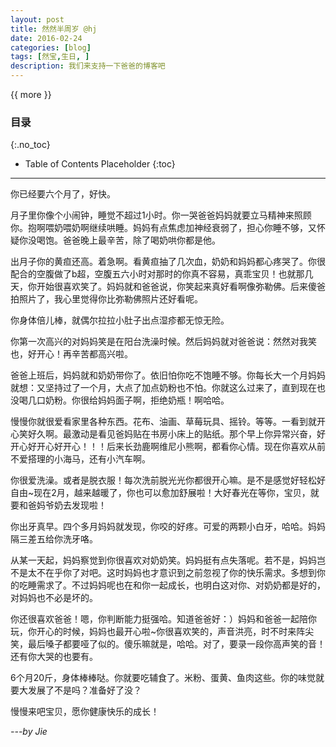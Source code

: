 ```yaml
---
layout: post
title: 然然半周岁 @hj
date: 2016-02-24
categories: [blog]
tags: [然宝,生日, ]
description: 我们来支持一下爸爸的博客吧
---
```


{{ more }}

### 目录
{:.no_toc}
* Table of Contents Placeholder
{:toc}
----------


你已经要六个月了，好快。


月子里你像个小闹钟，睡觉不超过1小时。你一哭爸爸妈妈就要立马精神来照顾你。抱啊喂奶喂奶啊继续哄睡。妈妈有点焦虑加神经衰弱了，担心你睡不够，又怀疑你没喝饱。爸爸晚上最辛苦，除了喝奶哄你都是他。


出月子你的黄疸还高。着急啊。看黄疸抽了几次血，奶奶和妈妈都心疼哭了。你很配合的空腹做了b超，空腹五六小时对那时的你真不容易，真乖宝贝！也就那几天，你开始很喜欢笑了。妈妈就和爸爸说，你笑起来真好看啊像弥勒佛。后来傻爸拍照片了，我心里觉得你比弥勒佛照片还好看呢。


你身体倍儿棒，就偶尔拉拉小肚子出点湿疹都无惊无险。


你第一次高兴的对妈妈笑是在阳台洗澡时候。然后妈妈就对爸爸说：然然对我笑也，好开心！再辛苦都高兴啦。


爸爸上班后，妈妈就和奶奶带你了。依旧怕你吃不饱睡不够。你每长大一个月妈妈就想：又坚持过了一个月，大点了加点奶粉也不怕。你就这么过来了，直到现在也没喝几口奶粉。你很给妈妈面子啊，拒绝奶瓶！啊哈哈。


慢慢你就很爱看家里各种东西。花布、油画、草莓玩具、摇铃。等等。一看到就开心笑好久啊。最激动是看见爸妈贴在书房小床上的贴纸。那个早上你异常兴奋，好开心好开心好开心！！！后来长劲鹿啊维尼小熊啊，都看你心情。现在你喜欢从前不爱搭理的小海马，还有小汽车啊。


你很爱洗澡。或者是脱衣服！每次洗前脱光光你都很开心嘛。是不是感觉好轻松好自由~现在2月，越来越暖了，你也可以愈加舒展啦！大好春光在等你，宝贝，就要和爸妈爷奶去发现啦！


你出牙真早。四个多月妈妈就发现，你咬的好疼。可爱的两颗小白牙，哈哈。妈妈隔三差五给你洗牙咯。


从某一天起，妈妈察觉到你很喜欢对奶奶笑。妈妈挺有点失落呢。若不是，妈妈岂不是太不在乎你了对吧。这时妈妈也才意识到之前忽视了你的快乐需求。多想到你的吃睡需求了。不过妈妈呢也在和你一起成长，也明白这对你、对奶奶都是好的，对妈妈也不必是坏的。


你还很喜欢爸爸！嗯，你判断能力挺强哈。知道爸爸好：）妈妈和爸爸一起陪你玩，你开心的时候，妈妈也最开心啦~你很喜欢笑的，声音洪亮，时不时来阵尖笑，最后嗓子都要哑了似的。傻乐嘛就是，哈哈。对了，要录一段你高声笑的音！还有你大哭的也要有。


6个月20斤，身体棒棒哒。你就要吃辅食了。米粉、蛋黄、鱼肉这些。你的味觉就要大发展了不是吗？准备好了没？


慢慢来吧宝贝，愿你健康快乐的成长！


*---by Jie*
